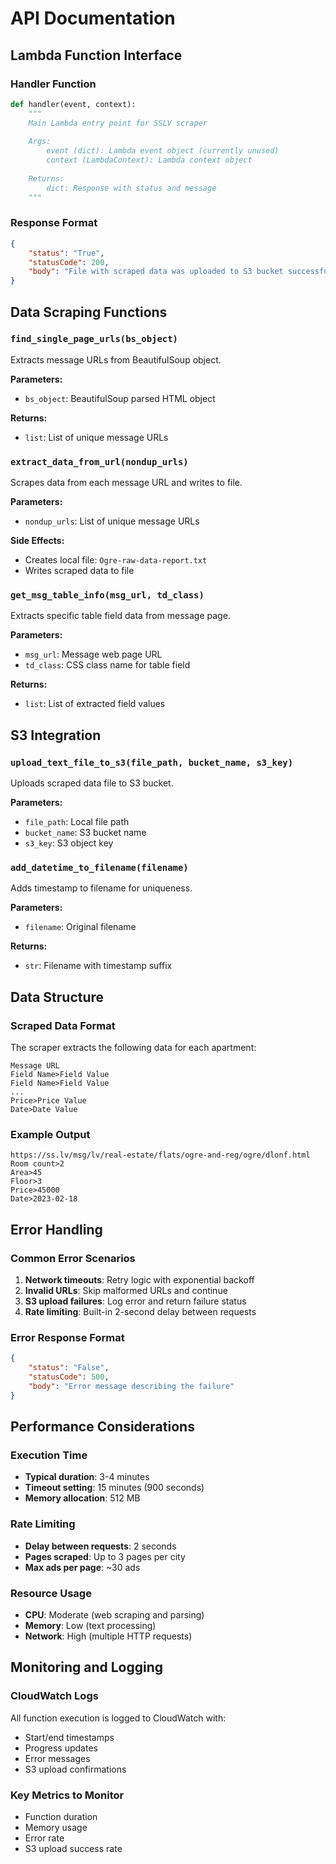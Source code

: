 # API Documentation

## Lambda Function Interface

### Handler Function
```python
def handler(event, context):
    """
    Main Lambda entry point for SSLV scraper
    
    Args:
        event (dict): Lambda event object (currently unused)
        context (LambdaContext): Lambda context object
        
    Returns:
        dict: Response with status and message
    """
```

### Response Format
```json
{
    "status": "True",
    "statusCode": 200,
    "body": "File with scraped data was uploaded to S3 bucket successfully"
}
```

## Data Scraping Functions

### `find_single_page_urls(bs_object)`
Extracts message URLs from BeautifulSoup object.

**Parameters:**
- `bs_object`: BeautifulSoup parsed HTML object

**Returns:**
- `list`: List of unique message URLs

### `extract_data_from_url(nondup_urls)`
Scrapes data from each message URL and writes to file.

**Parameters:**
- `nondup_urls`: List of unique message URLs

**Side Effects:**
- Creates local file: `Ogre-raw-data-report.txt`
- Writes scraped data to file

### `get_msg_table_info(msg_url, td_class)`
Extracts specific table field data from message page.

**Parameters:**
- `msg_url`: Message web page URL
- `td_class`: CSS class name for table field

**Returns:**
- `list`: List of extracted field values

## S3 Integration

### `upload_text_file_to_s3(file_path, bucket_name, s3_key)`
Uploads scraped data file to S3 bucket.

**Parameters:**
- `file_path`: Local file path
- `bucket_name`: S3 bucket name
- `s3_key`: S3 object key

### `add_datetime_to_filename(filename)`
Adds timestamp to filename for uniqueness.

**Parameters:**
- `filename`: Original filename

**Returns:**
- `str`: Filename with timestamp suffix

## Data Structure

### Scraped Data Format
The scraper extracts the following data for each apartment:

```
Message URL
Field Name>Field Value
Field Name>Field Value
...
Price>Price Value
Date>Date Value
```

### Example Output
```
https://ss.lv/msg/lv/real-estate/flats/ogre-and-reg/ogre/dlonf.html
Room count>2
Area>45
Floor>3
Price>45000
Date>2023-02-18
```

## Error Handling

### Common Error Scenarios
1. **Network timeouts**: Retry logic with exponential backoff
2. **Invalid URLs**: Skip malformed URLs and continue
3. **S3 upload failures**: Log error and return failure status
4. **Rate limiting**: Built-in 2-second delay between requests

### Error Response Format
```json
{
    "status": "False",
    "statusCode": 500,
    "body": "Error message describing the failure"
}
```

## Performance Considerations

### Execution Time
- **Typical duration**: 3-4 minutes
- **Timeout setting**: 15 minutes (900 seconds)
- **Memory allocation**: 512 MB

### Rate Limiting
- **Delay between requests**: 2 seconds
- **Pages scraped**: Up to 3 pages per city
- **Max ads per page**: ~30 ads

### Resource Usage
- **CPU**: Moderate (web scraping and parsing)
- **Memory**: Low (text processing)
- **Network**: High (multiple HTTP requests)

## Monitoring and Logging

### CloudWatch Logs
All function execution is logged to CloudWatch with:
- Start/end timestamps
- Progress updates
- Error messages
- S3 upload confirmations

### Key Metrics to Monitor
- Function duration
- Memory usage
- Error rate
- S3 upload success rate
